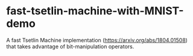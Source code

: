 # fast-tsetlin-machine-with-MNIST-demo
A fast Tsetlin Machine implementation (https://arxiv.org/abs/1804.01508) that takes advantage of bit-manipulation operators.
